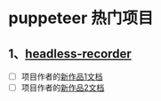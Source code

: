 # puppeteer 热门项目
## 1、[headless-recorder](https://github.com/checkly/headless-recorder?tab=readme-ov-file)
- [ ] 项目作者的[新作品1文档](https://www.checklyhq.com/docs/)
- [ ] 项目作者的[新作品2文档](https://playwright.dev/)